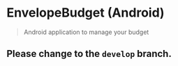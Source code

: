 # EnvelopeBudget (Android)
> Android application to manage your budget

## Please change to the `develop` branch.
